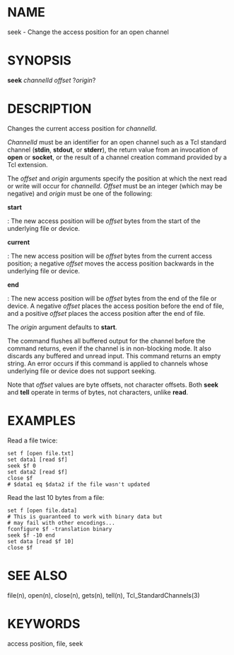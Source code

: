 # NAME

seek - Change the access position for an open channel

# SYNOPSIS

**seek** *channelId offset* ?*origin*?

# DESCRIPTION

Changes the current access position for *channelId*.

*ChannelId* must be an identifier for an open channel such as a Tcl
standard channel (**stdin**, **stdout**, or **stderr**), the return
value from an invocation of **open** or **socket**, or the result of a
channel creation command provided by a Tcl extension.

The *offset* and *origin* arguments specify the position at which the
next read or write will occur for *channelId*. *Offset* must be an
integer (which may be negative) and *origin* must be one of the
following:

**start**

:   The new access position will be *offset* bytes from the start of the
    underlying file or device.

**current**

:   The new access position will be *offset* bytes from the current
    access position; a negative *offset* moves the access position
    backwards in the underlying file or device.

**end**

:   The new access position will be *offset* bytes from the end of the
    file or device. A negative *offset* places the access position
    before the end of file, and a positive *offset* places the access
    position after the end of file.

The *origin* argument defaults to **start**.

The command flushes all buffered output for the channel before the
command returns, even if the channel is in non-blocking mode. It also
discards any buffered and unread input. This command returns an empty
string. An error occurs if this command is applied to channels whose
underlying file or device does not support seeking.

Note that *offset* values are byte offsets, not character offsets. Both
**seek** and **tell** operate in terms of bytes, not characters, unlike
**read**.

# EXAMPLES

Read a file twice:

    set f [open file.txt]
    set data1 [read $f]
    seek $f 0
    set data2 [read $f]
    close $f
    # $data1 eq $data2 if the file wasn't updated

Read the last 10 bytes from a file:

    set f [open file.data]
    # This is guaranteed to work with binary data but
    # may fail with other encodings...
    fconfigure $f -translation binary
    seek $f -10 end
    set data [read $f 10]
    close $f

# SEE ALSO

file(n), open(n), close(n), gets(n), tell(n), Tcl_StandardChannels(3)

# KEYWORDS

access position, file, seek
